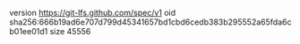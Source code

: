 version https://git-lfs.github.com/spec/v1
oid sha256:666b19ad6e707d799d45341657bd1cbd6cedb383b295552a65fda6cb01ee01d1
size 45556
